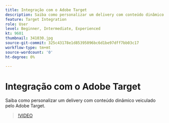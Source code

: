 ```yaml
---
title: Integração com o Adobe Target
description: Saiba como personalizar um delivery com conteúdo dinâmico veiculado pelo Adobe Target.
feature: Target Integration
role: User
level: Beginner, Intermediate, Experienced
kt: 9601
thumbnail: 341030.jpg
source-git-commit: 325c43178e1d85395096bc6d1be97dff7bb03c17
workflow-type: tm+mt
source-wordcount: '0'
ht-degree: 0%

---
```



# Integração com o Adobe Target

Saiba como personalizar um delivery com conteúdo dinâmico veiculado pelo Adobe Target.

>[!VIDEO](https://video.tv.adobe.com/v/341030?quality=12&learn=on)
